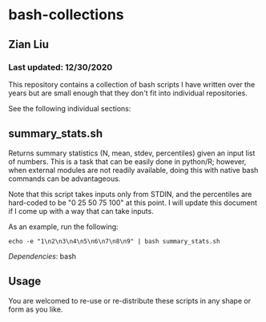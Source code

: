 # bash-collections
## Zian Liu
### Last updated: 12/30/2020

This repository contains a collection of bash scripts I have written over the years but are small enough that they don't fit into individual repositories. 

See the following individual sections:

## summary_stats.sh

Returns summary statistics (N, mean, stdev, percentiles) given an input list of numbers. This is a task that can be easily done in python/R; however, when external modules are not readily available, doing this with native bash commands can be advantageous. 

Note that this script takes inputs only from STDIN, and the percentiles are hard-coded to be "0 25 50 75 100" at this point. I will update this document if I come up with a way that can take inputs.

As an example, run the following:
```
echo -e "1\n2\n3\n4\n5\n6\n7\n8\n9" | bash summary_stats.sh
```

*Dependencies*: bash


## Usage

You are welcomed to re-use or re-distribute these scripts in any shape or form as you like.
